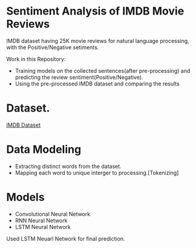 # Sentiment Analysis of IMDB Movie Reviews
IMDB dataset having 25K movie reviews for natural language processing, with the Positive/Negative setiments.

Work in this Repository:
- Training models on the collected sentences(after pre-processing) and predicting the review sentiment(Positive/Negative).
- Using the pre-processed IMDB dataset and comparing the results

# Dataset.
[IMDB Dataset](https://www.kaggle.com/lakshmi25npathi/imdb-dataset-of-50k-movie-reviews)

# Data Modeling
- Extracting distinct words from the dataset.
- Mapping each word to unique interger to processing.[Tokenizing] 

# Models
- Convolutional Neural Network
- RNN Neural Network
- LSTM Neural Network 

Used LSTM Neuarl Network for final prediction.
